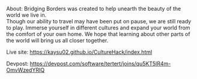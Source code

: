 
About: Bridging Borders was created to help unearth the beauty of the world we live in.        
        Though our ability to travel may have been put on pause, we are still ready to play. 
        Immerse yourself in different cultures and expand your world from the comfort of your own home.
        We hope that learning about other parts of the world will bring us all closer together.

Live site: https://kaysu02.github.io/CultureHack/index.html

Devpost: https://devpost.com/software/tertert/joins/qu5KT5lR4m-OmvWzedYRIQ
